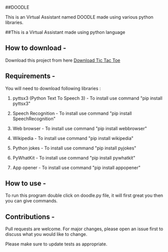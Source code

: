 ##DOODLE


This is an Virtual Assistant named DOODLE made using various python libraries.

##This is a Virtual Assistant made using python language

## How to download - 

Download this project from here [Download Tic Tac Toe](https://downgit.github.io/#/home?url=)


## Requirements -

You will need to download following libraries :

1. pyttsx3 (Python Text To Speech 3) - To install use command "pip install pyttsx3"

2. Speech Recognition - To install use command "pip install SpeechRecognition"

3. Web browser - To install use command "pip install webbrowser"

4. Wikipedia - To install use command "pip install wikipedia"

5. Python jokes - To install use command "pip install pyjokes"

6. PyWhatKit - To install use command "pip install pywhatkit"

7. App opener - To install use command "pip install appopener"



## How to use -


To run this program double click on doodle.py file, it will first great you then you can give commands.


## Contributions -

Pull requests are welcome. For major changes, please open an issue first to discuss what you would like to change.

Please make sure to update tests as appropriate.
